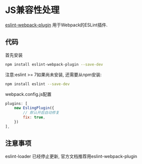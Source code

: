 # JS兼容性处理

[eslint-webpack-plugin](https://www.npmjs.com/package/eslint-webpack-plugin) 用于Webpack的ESLint插件.  

## 代码

首先安装

``` bash
npm install eslint-webpack-plugin --save-dev
```

注意:eslint >= 7如果尚未安装, 还需要从npm安装:

``` bash
npm install eslint --save-dev
```

webpack.config.js配置

``` js
plugins: [
    new EslingPlugin({
        // 默认开启自动修复
        fix: true,
    })
],
```

## 注意事项  

eslint-loader 已经停止更新, 官方文档推荐用eslint-webpack-plugin

